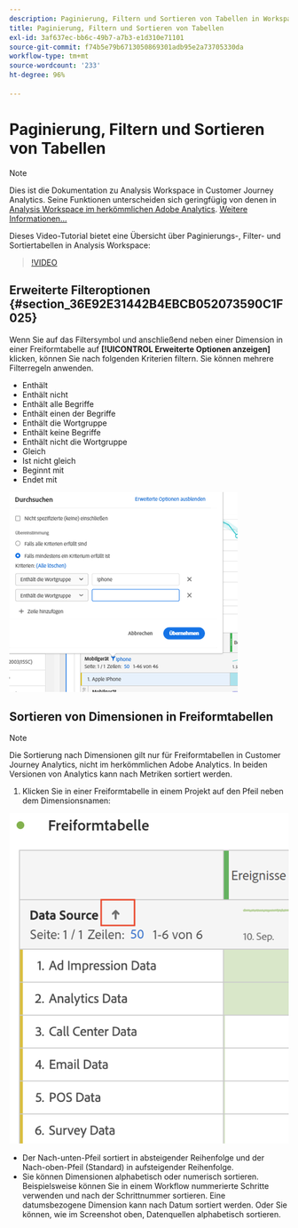 ```yaml
---
description: Paginierung, Filtern und Sortieren von Tabellen in Workspace
title: Paginierung, Filtern und Sortieren von Tabellen
exl-id: 3af637ec-bb6c-49b7-a7b3-e1d310e71101
source-git-commit: f74b5e79b6713050869301adb95e2a73705330da
workflow-type: tm+mt
source-wordcount: '233'
ht-degree: 96%

---
```


# Paginierung, Filtern und Sortieren von Tabellen

>[!NOTE]
>
>Dies ist die Dokumentation zu Analysis Workspace in Customer Journey Analytics. Seine Funktionen unterscheiden sich geringfügig von denen in [Analysis Workspace im herkömmlichen Adobe Analytics](https://experienceleague.adobe.com/docs/analytics/analyze/analysis-workspace/home.html). [Weitere Informationen...](/help/getting-started/cja-aa.md)

Dieses Video-Tutorial bietet eine Übersicht über Paginierungs-, Filter- und Sortiertabellen in Analysis Workspace:

>[!VIDEO](https://video.tv.adobe.com/v/23968)

## Erweiterte Filteroptionen {#section_36E92E31442B4EBCB052073590C1F025}

Wenn Sie auf das Filtersymbol und anschließend neben einer Dimension in einer Freiformtabelle auf **[!UICONTROL Erweiterte Optionen anzeigen]** klicken, können Sie nach folgenden Kriterien filtern. Sie können mehrere Filterregeln anwenden.

* Enthält
* Enthält nicht
* Enthält alle Begriffe
* Enthält einen der Begriffe
* Enthält die Wortgruppe
* Enthält keine Begriffe
* Enthält nicht die Wortgruppe
* Gleich
* Ist nicht gleich
* Beginnt mit
* Endet mit

![](assets/advanced-filter.png)

## Sortieren von Dimensionen in Freiformtabellen

>[!NOTE]
>
>Die Sortierung nach Dimensionen gilt nur für Freiformtabellen in Customer Journey Analytics, nicht im herkömmlichen Adobe Analytics. In beiden Versionen von Analytics kann nach Metriken sortiert werden.

1. Klicken Sie in einer Freiformtabelle in einem Projekt auf den Pfeil neben dem Dimensionsnamen:

![](assets/sort-dimensions.png)

* Der Nach-unten-Pfeil sortiert in absteigender Reihenfolge und der Nach-oben-Pfeil (Standard) in aufsteigender Reihenfolge.
* Sie können Dimensionen alphabetisch oder numerisch sortieren. Beispielsweise können Sie in einem Workflow nummerierte Schritte verwenden und nach der Schrittnummer sortieren. Eine datumsbezogene Dimension kann nach Datum sortiert werden. Oder Sie können, wie im Screenshot oben, Datenquellen alphabetisch sortieren.
